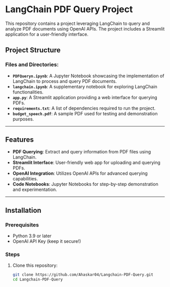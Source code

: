 # LangChain PDF Query Project

This repository contains a project leveraging LangChain to query and analyze PDF documents using OpenAI APIs. The project includes a Streamlit application for a user-friendly interface.

## Project Structure

### Files and Directories:
- **`PDFQueryn.ipynb`**: A Jupyter Notebook showcasing the implementation of LangChain to process and query PDF documents.
- **`langchain.ipynb`**: A supplementary notebook for exploring LangChain functionalities.
- **`app.py`**: A Streamlit application providing a web interface for querying PDFs.
- **`requirements.txt`**: A list of dependencies required to run the project.
- **`budget_speech.pdf`**: A sample PDF used for testing and demonstration purposes.

---

## Features
- **PDF Querying**: Extract and query information from PDF files using LangChain.
- **Streamlit Interface**: User-friendly web app for uploading and querying PDFs.
- **OpenAI Integration**: Utilizes OpenAI APIs for advanced querying capabilities.
- **Code Notebooks**: Jupyter Notebooks for step-by-step demonstration and experimentation.

---

## Installation

### Prerequisites
- Python 3.9 or later
- OpenAI API Key (keep it secure!)

### Steps
1. Clone this repository:
   ```bash
   git clone https://github.com/Ahaskar04/Langchain-PDF-Query.git
   cd Langchain-PDF-Query
